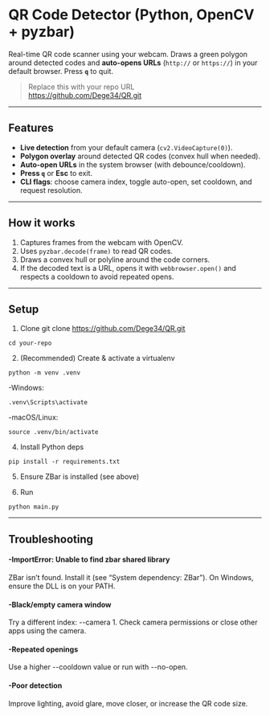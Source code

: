 # QR Code Detector (Python, OpenCV + pyzbar)

Real-time QR code scanner using your webcam. Draws a green polygon around detected codes and **auto-opens URLs** (`http://` or `https://`) in your default browser. Press **`q`** to quit.

> Replace this with your repo URL  
> https://github.com/Dege34/QR.git

---

## Features
- **Live detection** from your default camera (`cv2.VideoCapture(0)`).
- **Polygon overlay** around detected QR codes (convex hull when needed).
- **Auto-open URLs** in the system browser (with debounce/cooldown).
- **Press `q`** or **Esc** to exit.
- **CLI flags**: choose camera index, toggle auto-open, set cooldown, and request resolution.

---

## How it works
1. Captures frames from the webcam with OpenCV.
2. Uses `pyzbar.decode(frame)` to read QR codes.
3. Draws a convex hull or polyline around the code corners.
4. If the decoded text is a URL, opens it with `webbrowser.open()` and respects a cooldown to avoid repeated opens.

---
## Setup
1) Clone
git clone https://github.com/Dege34/QR.git

``cd your-repo``

2) (Recommended) Create & activate a virtualenv
   
``python -m venv .venv``

-Windows:

``.venv\Scripts\activate``

-macOS/Linux:

``source .venv/bin/activate``

4) Install Python deps
   
``pip install -r requirements.txt``

5) Ensure ZBar is installed (see above)

6) Run
   
``python main.py``

---

## Troubleshooting

#### -ImportError: Unable to find zbar shared library
ZBar isn’t found. Install it (see “System dependency: ZBar”). On Windows, ensure the DLL is on your PATH.

#### -Black/empty camera window
Try a different index: --camera 1. Check camera permissions or close other apps using the camera.

#### -Repeated openings
Use a higher --cooldown value or run with --no-open.

#### -Poor detection
Improve lighting, avoid glare, move closer, or increase the QR code size.
